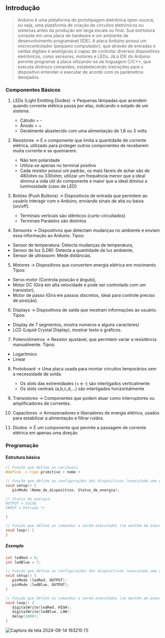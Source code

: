 ## Introdução
> Arduino é uma plataforma de prototipagem eletrônica open-source, ou seja, uma plataforma de criação de circuitos eletrônicos ou sistemas antes da produção em larga escala ou final. Sua estrtutura consiste em uma placa de hardware e um ambiente de desenvolvimento programável (IDE). A placa Arduino possui um microcontrolador (pequeno computador), que através de entradas e saídas digitais e analógicas é capaz de controlar diversos dispositivos eletrônicos, como sensores, motores e LEDs. Já a IDE do Arduino permite programar a placa utlizando-se da linguagem C/C++, que executa diversos comandos, estabelecendo instruções para o dispositivo entender e executar de acordo com os parâmetros desejados.

### Componentes Básicos

1) LEDs (Light Emitting Diodes) -> Pequenas lâmpadas que acendem quando corrente elétrica passa por elas, indicando o estado de um sistema.
   - Cátodo = -
   - Ânodo = +
   - Geralmente abastecido com uma alimentação de 1,8 ou 3 volts

2) Resistores -> É o componente que limita a quantidade de corrente elétrica, utilizado para proteger outros componentes de receberem muita corrente e se queimarem.
   - Não tem polaridade
   - Utiliza-se apenas no terminal positivo
   - Cada resistor possui um padrão, os mais fáceis de achar são de 480ohm ou 330ohm, utilizar um frequência menor que a ideal diminui a vida útil do componente e maior que a ideal diminui a luminosidade (caso de LED)

4) Botões (Push Buttons) -> Dispositivos de entrada que permitem ao usuário interagir com o Arduino, enviando sinais de alta ou baixa (on/off).
   - Terminais verticais são idênticos (curto-circuitados)
   - Terminais Paralelos são distintos

5) Sensores ->  Dispositivos que detectam mudanças no ambiente e enviam essa informação ao Arduino. Tipos:
  - Sensor de temperatura: Detecta mudanças de temperatura, 
  - Sensor de luz (LDR): Detecta a quantidade de luz ambiente,
  - Sensor de ultrassom: Mede distâncias.

5) Motores -> Dispositivos que convertem energia elétrica em movimento. Tipos:
  - Servo motor (Controla posição e ângulo),
  - Motor DC (Gira em alta velocidade e pode ser controlado com um transistor),
  - Motor de passo (Gira em passos discretos, ideal para controle preciso de posição).

6) Displays -> Dispositivos de saída que mostram informações ao usuário. Tipos:
  - Display de 7 segmentos, mostra números e alguns caracteres)
  - LCD (Liquid Crystal Display), mostrar texto e gráficos.

7) Potenciômetros -> Resistor ajustável, que permitem variar a resistência manualmente. Tipos:
  - Logaritmico
  - Linear

8) Protoboard -> Uma placa usada para montar circuitos temporários sem a necessidade de solda.
    - Os slots das extremidades (+ e -) são interligados verticalmente
    - Os slots centrais (a,b,c,d,...) são interligados horizontalmente

10) Transistores -> Componentes que podem atuar como interruptores ou amplificadores de correntes.

11) Capacitores -> Armazenadores e liberadores de energia elétrica, usados para estabilizar a alimentação e filtrar ruídos.

12) Diodos -> É um componente que permite a passagem de corrente elétrica em apenas uma direção

### Programação
#### Estrutura básica
```C++
// Função que define as variáveis 
#define -> tipo primitivo + nome + 

// Função que define as configurações dos dispositivos (executada uma única vez)
void setup() {
   pinMode (Nome_do_dispositivo, Status_de_energia);

/* Status de energia:
OUTPUT = Saída
INPUT = Entrada */

}

// Função que define os comandos a serem executados (se mantém em execução)
void loop() {
}
```

##### Exemplo
```C++
int ledRed = 8;
int ledBlue = 7;

// Função que define as configurações dos dispositivos (executada uma única vez)
void setup() {
   pinMode (ledRed, OUTPUT);
   pinMode (ledBlue, OUTPUT);
}

// Função que define os comandos a serem executados (se mantém em execução)
void loop() {
   digitalWrite(ledRed, HIGH);
   digitalWrite(ledBlue, LOW);
   delay(1000);
}
```

![Captura de tela 2024-08-14 163210 (1)](https://github.com/user-attachments/assets/0deb37d1-1ccf-48a8-ab8e-680847ed7cf5)
